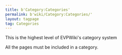 ```yaml
---
title: b'Category:Categories'
permalink: b'wiki/Category:Categories/'
layout: tagpage
tag: Categories
---
```


This is the highest level of EVPWiki's category system

All the pages must be included in a category.
